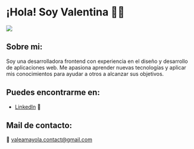 # ¡Hola! Soy Valentina 👋🏼

<img src="https://github.com/valeamayola/valeamayola/assets/118310524/8ab24ef4-7dce-4e50-9269-7b6cf6f1f083"/>

## Sobre mi:

<p>Soy una desarrolladora frontend con experiencia en el diseño y desarrollo de aplicaciones web. Me apasiona aprender nuevas tecnologías y aplicar mis conocimientos para ayudar a otros a alcanzar sus objetivos.</p>

## Puedes encontrarme en:
- [LinkedIn](https://www.linkedin.com/in/valentina-amayola/) 💼

## Mail de contacto:
💌 valeamayola.contact@gmail.com

